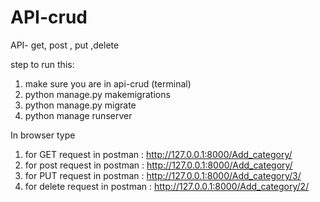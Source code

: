 # API-crud
API- get, post , put ,delete


step to run this:

1) make sure you are in api-crud (terminal)
2) python manage.py makemigrations
3) python manage.py migrate
4) python manage runserver

In browser type
1) for GET request in postman : http://127.0.0.1:8000/Add_category/ 
2) for post request in postman : http://127.0.0.1:8000/Add_category/ 
3) for PUT request in postman : http://127.0.0.1:8000/Add_category/3/
4) for delete request in postman : http://127.0.0.1:8000/Add_category/2/
